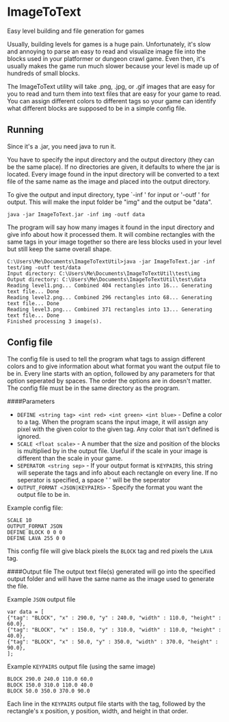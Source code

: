 # ImageToText
Easy level building and file generation for games

Usually, building levels for games is a huge pain. Unfortunately, it's slow and annoying to parse an easy to 
read and visualize image file into the blocks used in your platformer or dungeon crawl game. 
Even then, it's usually makes the game run much slower because your level is made up of hundreds of small blocks.

The ImageToText utility will take .png, .jpg, or .gif images that are easy for you to read and turn them into text files that are easy for your game to read. You can assign different colors to different tags so your game can identify what different blocks are supposed to be in a simple config file.

## Running
Since it's a .jar, you need java to run it.

You have to specify the input directory and the output directory (they can be the same place). If no directories are given, it defaults to where the jar is located. Every image found in the input directory will be converted to a text file of the same name as the image and placed into the output directory.

To give the output and input directory, type `-inf <path>' for input or '-outf <path>' for output. This will make the input folder be "img" and the output be "data".

```
java -jar ImageToText.jar -inf img -outf data
```

The program will say how many images it found in the input directory and give info about how it processed them. It will combine rectangles with the same tags in your image together so there are less blocks used in your level but still keep the same overall shape.

```
C:\Users\Me\Documents\ImageToTextUtil>java -jar ImageToText.jar -inf test/img -outf test/data
Input directory: C:\Users\Me\Documents\ImageToTextUtil\test\img
Output directory: C:\Users\Me\Documents\ImageToTextUtil\test\data
Reading level1.png... Combined 404 rectangles into 16... Generating text file... Done
Reading level2.png... Combined 296 rectangles into 68... Generating text file... Done
Reading level3.png... Combined 371 rectangles into 13... Generating text file... Done
Finished processing 3 image(s).
```

## Config file
The config file is used to tell the program what tags to assign different colors and to give information about what format you want the output file to be in. Every line starts with an option, followed by any parameters for that option seperated by spaces. The order the options are in doesn't matter. The config file must be in the same directory as the program.

####Parameters
  * ```DEFINE <string tag> <int red> <int green> <int blue>``` - Define a color to a tag. When the program scans the input image, it will assign any pixel with the given color to the given tag. Any color that isn't defined is ignored.
  * ```SCALE <float scale>``` - A number that the size and position of the blocks is multiplied by in the output file. Useful if the scale in your image is different than the scale in your game.
  * ```SEPERATOR <string sep>``` - If your output format is ```KEYPAIRS```, this string will seperate the tags and info about each rectangle on every line. If no seperator is specified, a space ' ' will be the seperator
  * ```OUTPUT_FORMAT <JSON|KEYPAIRS>``` - Specify the format you want the output file to be in.

Example config file:

```
SCALE 10
OUTPUT_FORMAT JSON
DEFINE BLOCK 0 0 0
DEFINE LAVA 255 0 0
```

This config file will give black pixels the ```BLOCK``` tag and red pixels the ```LAVA``` tag.

####Output file
The output text file(s) generated will go into the specified output folder and will have the same name as the image used to generate the file.

Example ```JSON``` output file
```
var data = [
{"tag": "BLOCK", "x" : 290.0, "y" : 240.0, "width" : 110.0, "height" : 60.0},
{"tag": "BLOCK", "x" : 150.0, "y" : 310.0, "width" : 110.0, "height" : 40.0},
{"tag": "BLOCK", "x" : 50.0, "y" : 350.0, "width" : 370.0, "height" : 90.0},
];
```

Example ```KEYPAIRS``` output file (using the same image)
```
BLOCK 290.0 240.0 110.0 60.0 
BLOCK 150.0 310.0 110.0 40.0 
BLOCK 50.0 350.0 370.0 90.0 
```

Each line in the ```KEYPAIRS``` output file starts with the tag, followed by the rectangle's x position, y position, width, and height in that order.
